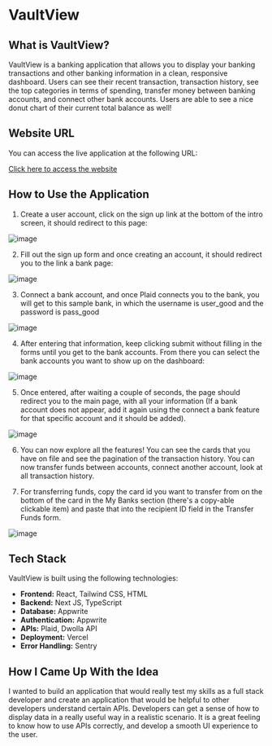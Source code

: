 # VaultView

## What is VaultView?
VaultView is a banking application that allows you to display your banking transactions and other banking information in a clean, responsive dashboard. Users can see their recent transaction, transaction history, see the top categories in terms of spending, transfer money between banking accounts, and connect other bank accounts. Users are able to see a nice donut chart of their current total balance as well!

## Website URL
You can access the live application at the following URL:

[Click here to access the website](https://vaultview.vercel.app)

## How to Use the Application
1. Create a user account, click on the sign up link at the bottom of the intro screen, it should redirect to this page:

![image](https://github.com/user-attachments/assets/a680c6fa-5526-43a3-aa18-3e176d47dbc3)

2. Fill out the sign up form and once creating an account, it should redirect you to the link a bank page: 

![image](https://github.com/user-attachments/assets/ea1a4ea6-0da5-454e-a469-42716f7d67d4)

3. Connect a bank account, and once Plaid connects you to the bank, you will get to this sample bank, in which the 
username is user_good and the password is pass_good 

![image](https://github.com/user-attachments/assets/75103d26-ed94-45be-a07e-6f2cf5444ef9)

4. After entering that information, keep clicking submit without filling in the forms until you get to the bank accounts. From there you can select the bank accounts you want to show up on the dashboard: 

![image](https://github.com/user-attachments/assets/63cbdcde-cfcc-477a-8e7b-527d3781becf)

5. Once entered, after waiting a couple of seconds, the page should redirect you to the main page, with all your information (If a bank account does not appear, add it again using the connect a bank feature for that specific account and it should be added). 

![image](https://github.com/user-attachments/assets/8d59e441-66fa-4a8a-a217-f3feeb92073b)

6. You can now explore all the features! You can see the cards that you have on file and see the pagination of the transaction history. You can now transfer funds between accounts, connect another account, look at all transaction history. 

7. For transferring funds, copy the card id you want to transfer from on the bottom of the card in the My Banks section (there's a copy-able clickable item) and paste that into the recipient ID field in the Transfer Funds form. 

![image](https://github.com/user-attachments/assets/53cb97a7-56bb-4396-a869-a480d527799a)

## Tech Stack
VaultView is built using the following technologies:
- **Frontend:** React, Tailwind CSS, HTML
- **Backend:** Next JS, TypeScript
- **Database:** Appwrite
- **Authentication:** Appwrite
- **APIs:** Plaid, Dwolla API
- **Deployment:** Vercel
- **Error Handling:** Sentry

## How I Came Up With the Idea
I wanted to build an application that would really test my skills as a full stack developer and create an application that would be helpful to other developers understand certain APIs. Developers can get a sense of how to display data in a really useful way in a realistic scenario. It is a great feeling to know how to use APIs correctly, and develop a smooth UI experience to the user. 


